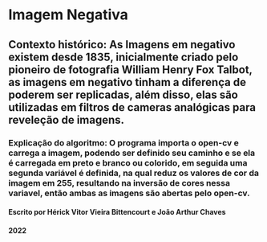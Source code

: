 # Imagem Negativa
## Contexto histórico: As Imagens em negativo existem desde 1835, inicialmente criado pelo pioneiro de fotografia William Henry Fox Talbot, as imagens em negativo tinham a diferença de poderem ser replicadas, além disso, elas são utilizadas em filtros de cameras analógicas para reveleção de imagens.
### Explicação do algoritmo: O programa importa o open-cv e carrega a imagem, podendo ser definido seu caminho e se ela é carregada em preto e branco ou colorido, em seguida uma segunda variável é definida, na qual reduz os valores de cor da imagem em 255, resultando na inversão de cores nessa variavel, então ambas as imagens são abertas pelo open-cv.

#### Escrito por Hérick Vitor Vieira Bittencourt e João Arthur Chaves
#### 2022
